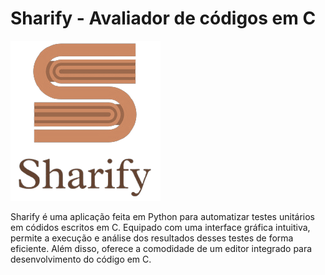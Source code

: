 # Sharify - Avaliador de códigos em C

![Alt text](https://raw.githubusercontent.com/pedrocsf/sharify/main/logo.png)


Sharify é uma aplicação feita em Python para automatizar testes unitários em códidos escritos em C. Equipado com uma interface gráfica intuitiva, permite a execução e análise dos resultados desses testes de forma eficiente. Além disso, oferece a comodidade de um editor integrado para desenvolvimento do código em C.

